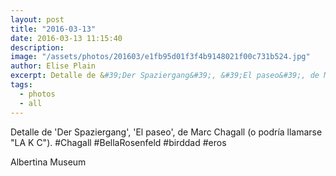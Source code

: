```yaml
---
layout: post
title: "2016-03-13"
date: 2016-03-13 11:15:40
description: 
image: "/assets/photos/201603/e1fb95d01f3f4b9148021f00c731b524.jpg"
author: Elise Plain
excerpt: Detalle de &#39;Der Spaziergang&#39;, &#39;El paseo&#39;, de Marc Chagall (o podría llamarse &#34;LA K C&#34;). #Chagall #BellaRosenfeld #birddad #eros
tags: 
  - photos
  - all
---
```


Detalle de &#39;Der Spaziergang&#39;, &#39;El paseo&#39;, de Marc Chagall (o podría llamarse &#34;LA K C&#34;). #Chagall #BellaRosenfeld #birddad #eros
<p></p>
Albertina Museum